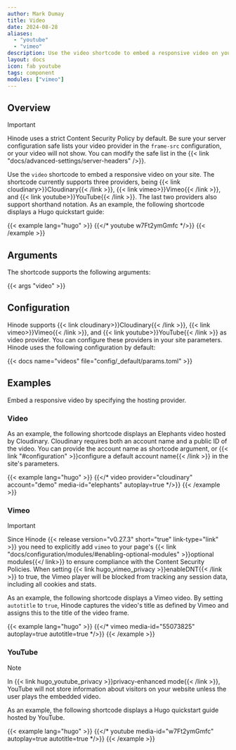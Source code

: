 ```yaml
---
author: Mark Dumay
title: Video
date: 2024-08-28
aliases:
  - "youtube"
  - "vimeo"
description: Use the video shortcode to embed a responsive video on your site.
layout: docs
icon: fab youtube
tags: component
modules: ["vimeo"]
---
```


## Overview

> [!IMPORTANT]
> Hinode uses a strict Content Security Policy by default. Be sure your server configuration safe lists your video provider in the `frame-src` configuration, or your video will not show. You can modify the safe list in the {{< link "docs/advanced-settings/server-headers" />}}.

Use the `video` shortcode to embed a responsive video on your site. The shortcode currently supports three providers, being {{< link cloudinary>}}Cloudinary{{< /link >}}, {{< link vimeo>}}Vimeo{{< /link >}}, and {{< link youtube>}}YouTube{{< /link >}}. The last two providers also support shorthand notation. As an example, the following shortcode displays a Hugo quickstart guide:

<!-- markdownlint-disable MD037 -->
{{< example lang="hugo" >}}
{{</* youtube w7Ft2ymGmfc */>}}
{{< /example >}}
<!-- markdownlint-enable MD037 -->

## Arguments

The shortcode supports the following arguments:

{{< args "video" >}}

## Configuration

Hinode supports {{< link cloudinary>}}Cloudinary{{< /link >}}, {{< link vimeo>}}Vimeo{{< /link >}}, and {{< link youtube>}}YouTube{{< /link >}} as video provider. You can configure these providers in your site parameters. Hinode uses the following configuration by default:

{{< docs name="videos" file="config/_default/params.toml" >}}

## Examples

Embed a responsive video by specifying the hosting provider.

### Video

As an example, the following shortcode displays an Elephants video hosted by Cloudinary. Cloudinary requires both an account name and a public ID of the video. You can provide the account name as shortcode argument, or {{< link "#configuration" >}}configure a default account name{{< /link >}} in the site's parameters.

<!-- markdownlint-disable MD037 -->
{{< example lang="hugo" >}}
{{</* video provider="cloudinary" account="demo" media-id="elephants" autoplay=true */>}}
{{< /example >}}
<!-- markdownlint-enable MD037 -->

### Vimeo

> [!IMPORTANT]
> Since Hinode {{< release version="v0.27.3" short="true" link-type="link" >}} you need to explicitly add `vimeo` to your page's {{< link "docs/configuration/modules/#enabling-optional-modules" >}}optional modules{{</ link>}} to ensure compliance with the Content Security Policies. When setting {{< link hugo_vimeo_privacy >}}enableDNT{{< /link >}} to true, the Vimeo player will be blocked from tracking any session data, including all cookies and stats.

As an example, the following shortcode displays a Vimeo video. By setting `autotitle` to `true`, Hinode captures the video's title as defined by Vimeo and assigns this to the title of the video frame.

<!-- markdownlint-disable MD037 -->
{{< example lang="hugo" >}}
{{</* vimeo media-id="55073825" autoplay=true autotitle=true */>}}
{{< /example >}}
<!-- markdownlint-enable MD037 -->

### YouTube

> [!NOTE]
> In {{< link hugo_youtube_privacy >}}privacy-enhanced mode{{< /link >}}, YouTube will not store information about visitors on your website unless the user plays the embedded video.

As an example, the following shortcode displays a Hugo quickstart guide hosted by YouTube.

<!-- markdownlint-disable MD037 -->
{{< example lang="hugo" >}}
{{</* youtube media-id="w7Ft2ymGmfc" autoplay=true autotitle=true */>}}
{{< /example >}}
<!-- markdownlint-enable MD037 -->
